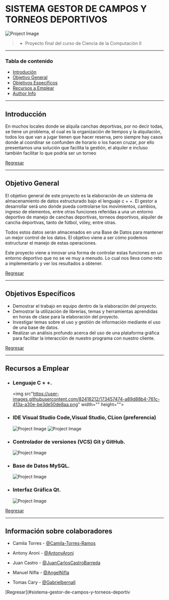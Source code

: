 # SISTEMA GESTOR DE CAMPOS Y TORNEOS DEPORTIVOS

![Project Image](https://user-images.githubusercontent.com/82418212/173455248-261febac-fbb2-4510-96a0-c41af5be639d.jpg)

> - Proyecto final del curso de Ciencia de la Computación II

---

### Tabla de contenido

- [Introdución](#introducción)
- [Objetivo General](#objetivo-general)
- [Objetivos Específicos](#objetivos-específicos)
- [Recursos a Emplear](#recursos-a-emplear)
- [Author Info](#author-info)

---

## Introducción

En muchos locales donde se alquila canchas deportivas, por no decir todas, se tiene un problema, el cual es la organización de tiempos y la alquilación, todos los que van a jugar tienen que hacer reserva, pero siempre hay casos donde al coordinar se confunden de horario o los hacen cruzar, por ello presentamos una solución que facilita la gestión, el alquiler e incluso también facilitar lo que podría ser un torneo



[Regresar](#sistema-gestor-de-campos-y-torneos-deportivos)

---

## Objetivo General

El objetivo general de este proyecto es la elaboración de un sistema de almacenamiento de datos estructurado bajo el lenguaje c + +. El gestor a desarrollar será uno donde pueda controlarse los movimientos, cambios, ingreso de elementos, entre otras funciones referidas a una un entorno deportivo de manejo de canchas deportivas, torneos deportivos, alquiler de cancha deportivas, tanto de fútbol, vóley, entre otras.

Todos estos datos serán almacenados en una Base de Datos para mantener un mejor control de los datos. El objetivo viene a ser cómo podemos estructurar el manejo de estas operaciones.

Este proyecto viene a innovar una forma de controlar estas funciones en un entorno deportivo que no se ve muy a menudo. Lo cual nos lleva como reto a implementarlo y ver los resultados a obtener.

[Regresar](#sistema-gestor-de-campos-y-torneos-deportivos)

---

## Objetivos Específicos

- Demostrar el trabajo en equipo dentro de la elaboración del proyecto.
- Demostrar la utilización de librerías, temas y herramientas aprendidas en horas de clase para la elaboración del proyecto.
- Investigar temas sobre el uso y gestión de información mediante el uso de una base de datos.
- Realizar un análisis profundo acerca del uso de una plataforma gráfica para facilitar la interacción de nuestro programa con nuestro cliente.



[Regresar](#sistema-gestor-de-campos-y-torneos-deportivos)

---

## Recursos a Emplear

- ### Lenguaje C + +.
   <img src"https://user-images.githubusercontent.com/82418212/173457474-a89d88b4-761c-413a-a30e-be3de50de8aa.png" width="" height="">
   
   
- ### IDE Visual Studio Code,Visual Studio, CLion (preferencia)
	 ![Project Image](https://user-images.githubusercontent.com/82418212/173453761-51a342f8-92a4-4115-8c9d-0dd63ea27381.png)
	 ![Project Image](https://user-images.githubusercontent.com/82418212/173454119-bb9ebc01-6f63-48e5-8ee9-b504e7758905.png)

- ### Controlador de versiones (VCS) Git y GitHub.
	 ![Project Image](https://user-images.githubusercontent.com/82418212/173454409-86c558b0-6b83-490e-b917-639d3503dc8e.jpeg)
	 
- ### Base de Datos MySQL.
	![Project Image](https://user-images.githubusercontent.com/82418212/173454616-26be5d75-a2de-49e3-befb-76093104a1f1.png)
- ### Interfaz Gráfica Qt.
	![Project Image](https://user-images.githubusercontent.com/82418212/173457804-1eca5a49-c56c-40f4-aeab-39fc374fc545.png)


[Regresar](#sistema-gestor-de-campos-y-torneos-deportivos)

---


## Información sobre colaboradores

- Camila Torres - [@Camila-Torres-Ramos](https://github.com/Camila-Torres-Ramos)

- Antony Aroni - [@AntonyAroni](https://github.com/AntonyAroni)

- Juan Castro - [@JuanCarlosCastroBarreda](https://github.com/JuanCarlosCastroBarreda)

- Manuel Nifla - [@AngelNifla](https://github.com/AngelNifla)

- Tomas Cary - [@Gabrielbernall](https://user-images.githubusercontent.com/82418212/173454796-fcc7ddae-78f5-4312-9538-3d5a80bd264f.png)


[Regresar](#sistema-gestor-de-campos-y-torneos-deportiv
